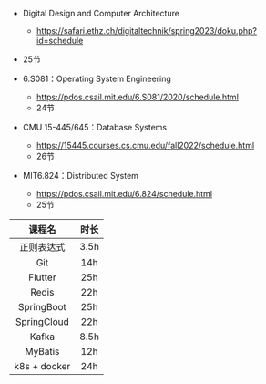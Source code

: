 - Digital Design and Computer Architecture

  - https://safari.ethz.ch/digitaltechnik/spring2023/doku.php?id=schedule
- 25节
- 6.S081：Operating System Engineering
  - https://pdos.csail.mit.edu/6.S081/2020/schedule.html
  - 24节
- CMU 15-445/645：Database Systems

  - https://15445.courses.cs.cmu.edu/fall2022/schedule.html
  - 26节
- MIT6.824：Distributed System

  - https://pdos.csail.mit.edu/6.824/schedule.html
  - 25节





|    课程名    | 时长 |
| :----------: | :--: |
|  正则表达式  | 3.5h |
|     Git      | 14h  |
|   Flutter    | 25h  |
|    Redis     | 22h  |
|  SpringBoot  | 25h  |
| SpringCloud  | 22h  |
|    Kafka     | 8.5h |
|   MyBatis    | 12h  |
| k8s + docker | 24h  |









